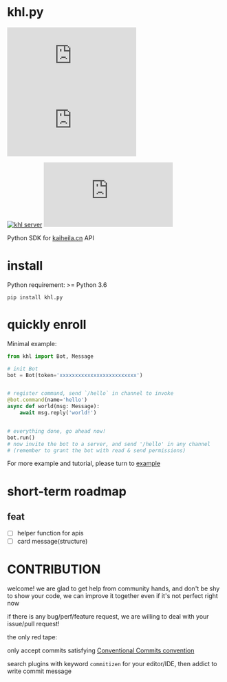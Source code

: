 # khl.py

[![pypi version](https://img.shields.io/pypi/v/khl.py?label=latest&logo=pypi)](https://pypi.org/project/khl.py/)
![GitHub last commit](https://img.shields.io/github/last-commit/TWT233/khl.py?logo=github)

[![khl server](https://img.shields.io/badge/JOIN%20OUR%20CHAT-%23khl.py-blue)](https://kaihei.co/JJE0Es)
![github stars](https://img.shields.io/github/stars/TWT233/khl.py?style=social)

Python SDK for [kaiheila.cn](https://www.kaiheila.cn/) API

# install

Python requirement: >= Python 3.6

```shell
pip install khl.py
```

# quickly enroll

Minimal example:

```python
from khl import Bot, Message

# init Bot
bot = Bot(token='xxxxxxxxxxxxxxxxxxxxxxxxx')


# register command, send `/hello` in channel to invoke
@bot.command(name='hello')
async def world(msg: Message):
    await msg.reply('world!')


# everything done, go ahead now!
bot.run()
# now invite the bot to a server, and send '/hello' in any channel
# (remember to grant the bot with read & send permissions)
```

For more example and tutorial, please turn to [example](./example)

# short-term roadmap

## feat

- [ ] helper function for apis
- [ ] card message(structure)

# CONTRIBUTION

welcome! we are glad to get help from community hands, and don't be shy to show your code, we can improve it together
even if it's not perfect right now

if there is any bug/perf/feature request, we are willing to deal with your issue/pull request!

the only red tape:

only accept commits satisfying [Conventional Commits convention](https://github.com/commitizen/cz-cli)

search plugins with keyword `commitizen` for your editor/IDE, then addict to write commit message
